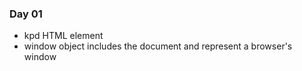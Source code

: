 ### Day 01

- kpd HTML element
- window object includes the document and represent a browser's window
